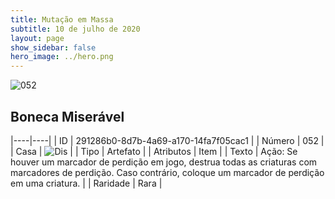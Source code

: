 ```yaml
---
title: Mutação em Massa
subtitle: 10 de julho de 2020
layout: page
show_sidebar: false
hero_image: ../hero.png
---
```


![052](https://cdn.keyforgegame.com/media/card_front/pt/479_052_JFPVJ8W9JQ9H_pt.png)

## Boneca Miserável

|----|----|
| ID | 291286b0-8d7b-4a69-a170-14fa7f05cac1 |
| Número | 052 |
| Casa | ![Dis](https://archonarcana.com/images/thumb/e/e8/Dis.png/22px-Dis.png "Dis") |
| Tipo | Artefato |
| Atributos | Item |
| Texto | Ação: Se houver um marcador de perdição em jogo, destrua todas as criaturas com marcadores de perdição. Caso contrário, coloque um marcador de perdição em uma criatura. |
| Raridade | Rara |
